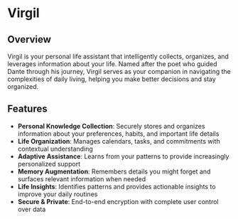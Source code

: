 # Virgil

## Overview

Virgil is your personal life assistant that intelligently collects, organizes, and leverages information about your life. Named after the poet who guided Dante through his journey, Virgil serves as your companion in navigating the complexities of daily living, helping you make better decisions and stay organized.

## Features

- **Personal Knowledge Collection**: Securely stores and organizes information about your preferences, habits, and important life details
- **Life Organization**: Manages calendars, tasks, and commitments with contextual understanding
- **Adaptive Assistance**: Learns from your patterns to provide increasingly personalized support
- **Memory Augmentation**: Remembers details you might forget and surfaces relevant information when needed
- **Life Insights**: Identifies patterns and provides actionable insights to improve your daily routines
- **Secure & Private**: End-to-end encryption with complete user control over data
